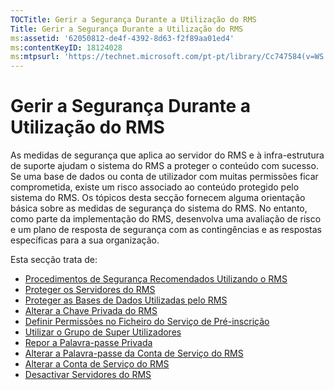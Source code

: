 ```yaml
---
TOCTitle: Gerir a Segurança Durante a Utilização do RMS
Title: Gerir a Segurança Durante a Utilização do RMS
ms:assetid: '62050812-de4f-4392-8d63-f2f89aa01ed4'
ms:contentKeyID: 18124028
ms:mtpsurl: 'https://technet.microsoft.com/pt-pt/library/Cc747584(v=WS.10)'
---
```


Gerir a Segurança Durante a Utilização do RMS
=============================================

As medidas de segurança que aplica ao servidor do RMS e à infra-estrutura de suporte ajudam o sistema do RMS a proteger o conteúdo com sucesso. Se uma base de dados ou conta de utilizador com muitas permissões ficar comprometida, existe um risco associado ao conteúdo protegido pelo sistema do RMS. Os tópicos desta secção fornecem alguma orientação básica sobre as medidas de segurança do sistema do RMS. No entanto, como parte da implementação do RMS, desenvolva uma avaliação de risco e um plano de resposta de segurança com as contingências e as respostas específicas para a sua organização.

Esta secção trata de:

-   [Procedimentos de Segurança Recomendados Utilizando o RMS](https://technet.microsoft.com/762037ce-9bee-4d89-bb14-7dd1c004dca3)
-   [Proteger os Servidores do RMS](https://technet.microsoft.com/7e6c4d3a-6cfb-4e96-9dda-ead83f961a6e)
-   [Proteger as Bases de Dados Utilizadas pelo RMS](https://technet.microsoft.com/65802f9a-81bc-4398-968a-00c9b1dca2fa)
-   [Alterar a Chave Privada do RMS](https://technet.microsoft.com/da32137e-394a-42b2-9552-ba20f4547c23)
-   [Definir Permissões no Ficheiro do Serviço de Pré-inscrição](https://technet.microsoft.com/737bb69b-fe26-4057-9569-e632f7bbf295)
-   [Utilizar o Grupo de Super Utilizadores](https://technet.microsoft.com/0febcb3e-7124-4e51-971a-1013b928d33b)
-   [Repor a Palavra-passe Privada](https://technet.microsoft.com/ceba927e-a7fd-4b06-bb70-5e5d9d6d099c)
-   [Alterar a Palavra-passe da Conta de Serviço do RMS](https://technet.microsoft.com/435c9cef-b622-48b3-9d4d-4bf5cac7d52d)
-   [Alterar a Conta de Serviço do RMS](https://technet.microsoft.com/f257d66d-b823-41e4-bcb7-7c90eb295238)
-   [Desactivar Servidores do RMS](https://technet.microsoft.com/11badb02-62c1-455c-96b7-935bbcb496bc)

